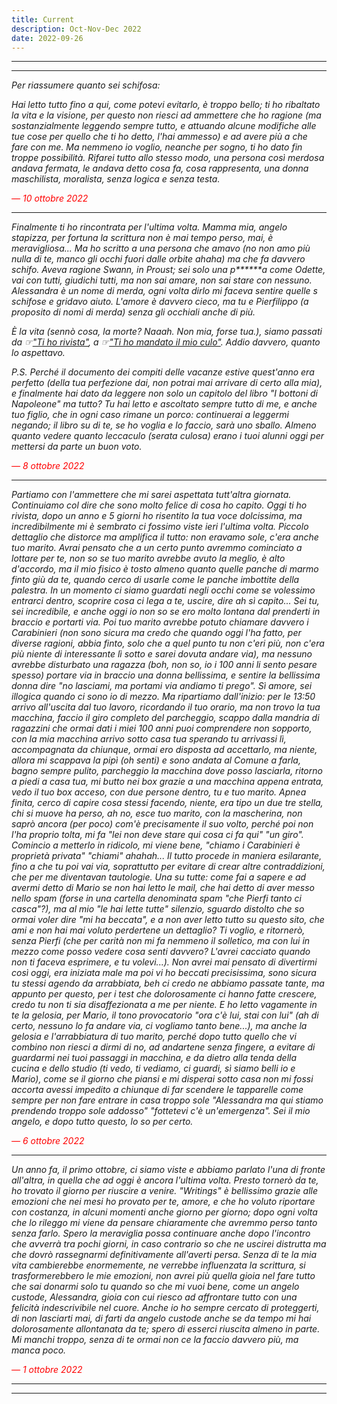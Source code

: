 ```yaml
---
title: Current
description: Oct-Nov-Dec 2022
date: 2022-09-26
---
```


---
---

*Per riassumere quanto sei schifosa:*

*Hai letto tutto fino a qui, come potevi evitarlo, è troppo bello; ti ho ribaltato la vita e la visione, per questo non riesci ad ammettere che ho ragione (ma sostanzialmente leggendo sempre tutto, e attuando alcune modifiche alle tue cose per quello che ti ho detto, l'hai ammesso) e ad avere più a che fare con me. Ma nemmeno io voglio, neanche per sogno, ti ho dato fin troppe possibilità. Rifarei tutto allo stesso modo, una persona così merdosa andava fermata, le andava detto cosa fa, cosa rappresenta, una donna maschilista, moralista, senza logica e senza testa.*

<span style="color:red">*— 10 ottobre 2022*</span>

---

*Finalmente ti ho rincontrata per l'ultima volta. Mamma mia, angelo stapizza, per fortuna la scrittura non è mai tempo perso, mai, è meravigliosa... Ma ho scritto a una persona che amavo (no non amo più nulla di te, manco gli occhi fuori dalle orbite ahaha) ma che fa davvero schifo. Aveva ragione Swann, in Proust; sei solo una p\*\*\*\*\*\*a come Odette, vai con tutti, giudichi tutti, ma non sai amare, non sai stare con nessuno. Alessandra è un nome di merda, ogni volta dirlo mi faceva sentire quelle s schifose e gridavo aiuto. L'amore è davvero cieco, ma tu e Pierfilippo (a proposito di nomi di merda) senza gli occhiali anche di più.*

*È la vita (sennò cosa, la morte? Naaah. Non mia, forse tua.), siamo passati da ☞["Ti ho rivista"](https://miry1919.github.io/hugosite/post/ti-ho-rivista/), a ☞["Ti ho mandato il mio culo"](https://miry1919.github.io/hugosite/post/ti-ho-mandato-il-mio-culo/). Addio davvero, quanto lo aspettavo.*

*P.S. Perché il documento dei compiti delle vacanze estive quest'anno era perfetto (della tua perfezione dai, non potrai mai arrivare di certo alla mia), e finalmente hai dato da leggere non solo un capitolo del libro "I bottoni di Napoleone" ma tutto? Tu hai letto e ascoltato sempre tutto di me, e anche tuo figlio, che in ogni caso rimane un porco: continuerai a leggermi negando; il libro su di te, se ho voglia e lo faccio, sarà uno sballo. Almeno quanto vedere quanto leccaculo (serata culosa) erano i tuoi alunni oggi per mettersi da parte un buon voto.*

<span style="color:red">*— 8 ottobre 2022*</span>

---

*Partiamo con l'ammettere che mi sarei aspettata tutt'altra giornata. Continuiamo col dire che sono molto felice di cosa ho capito. Oggi ti ho rivista, dopo un anno e 5 giorni ho risentito la tua voce dolcissima, ma incredibilmente mi è sembrato ci fossimo viste ieri l'ultima volta. Piccolo dettaglio che distorce ma amplifica il tutto: non eravamo sole, c'era anche tuo marito. Avrai pensato che a un certo punto avremmo cominciato a lottare per te, non so se tuo marito avrebbe avuto la meglio, è alto d'accordo, ma il mio fisico è tosto almeno quanto quelle panche di marmo finto giù da te, quando cerco di usarle come le panche imbottite della palestra. In un momento ci siamo guardati negli occhi come se volessimo entrarci dentro, scoprire cosa ci lega a te, uscire, dire ah sì capito... Sei tu, sei incredibile, e anche oggi io non so se ero molto lontana dal prenderti in braccio e portarti via. Poi tuo marito avrebbe potuto chiamare davvero i Carabinieri (non sono sicura ma credo che quando oggi l'ha fatto, per diverse ragioni, abbia finto, solo che a quel punto tu non c'eri più, non c'era più niente di interessante lì sotto e sarei dovuta andare via), ma nessuno avrebbe disturbato una ragazza (boh, non so, io i 100 anni li sento pesare spesso) portare via in braccio una donna bellissima, e sentire la bellissima donna dire "no lasciami, ma portami via andiamo ti prego". Sì amore, sei illogica quando ci sono io di mezzo. Ma ripartiamo dall'inizio: per le 13:50 arrivo all'uscita dal tuo lavoro, ricordando il tuo orario, ma non trovo la tua macchina, faccio il giro completo del parcheggio, scappo dalla mandria di ragazzini che ormai dati i miei 100 anni puoi comprendere non sopporto, con la mia macchina arrivo sotto casa tua sperando tu arrivassi lì, accompagnata da chiunque, ormai ero disposta ad accettarlo, ma niente, allora mi scappava la pipì (oh senti) e sono andata al Comune a farla, bagno sempre pulito, parcheggio la macchina dove posso lasciarla, ritorno a piedi a casa tua, mi butto nei box grazie a una macchina appena entrata, vedo il tuo box acceso, con due persone dentro, tu e tuo marito. Apnea finita, cerco di capire cosa stessi facendo, niente, era tipo un due tre stella, chi si muove ha perso, ah no, esce tuo marito, con la mascherina, non saprò ancora (per poco) com'è precisamente il suo volto, perché poi non l'ha proprio tolta, mi fa "lei non deve stare qui cosa ci fa qui" "un giro". Comincio a metterlo in ridicolo, mi viene bene, "chiamo i Carabinieri è proprietà privata" "chiami" ahahah... Il tutto procede in maniera esilarante, fino a che tu poi vai via, soprattutto per evitare di crear altre contraddizioni, che per me diventavan tautologie. Una su tutte: come fai a sapere e ad avermi detto di Mario se non hai letto le mail, che hai detto di aver messo nello spam (forse in una cartella denominata spam "che Pierfi tanto ci casca"?), ma al mio "le hai lette tutte" silenzio, sguardo distolto che so ormai voler dire "mi ha beccata", e a non aver letto tutto su questo sito, che ami e non hai mai voluto perdertene un dettaglio? Ti voglio, e ritornerò, senza Pierfi (che per carità non mi fa nemmeno il solletico, ma con lui in mezzo come posso vedere cosa senti davvero? L'avrei cacciato quando non ti faceva esprimere, e tu volevi...). Non avrei mai pensato di divertirmi così oggi, era iniziata male ma poi vi ho beccati precisissima, sono sicura tu stessi agendo da arrabbiata, beh ci credo ne abbiamo passate tante, ma appunto per questo, per i test che dolorosamente ci hanno fatte crescere, credo tu non ti sia disaffezionata a me per niente. E ho letto vagamente in te la gelosia, per Mario, il tono provocatorio "ora c'è lui, stai con lui" (ah di certo, nessuno lo fa andare via, ci vogliamo tanto bene...), ma anche la gelosia e l'arrabbiatura di tuo marito, perché dopo tutto quello che vi combino non riesci a dirmi di no, ad andartene senza fingere, a evitare di guardarmi nei tuoi passaggi in macchina, e da dietro alla tenda della cucina e dello studio (ti vedo, ti vediamo, ci guardi, sì siamo belli io e Mario), come se il giorno che piansi e mi disperai sotto casa non mi fossi accorta avessi impedito a chiunque di far scendere le tapparelle come sempre per non fare entrare in casa troppo sole "Alessandra ma qui stiamo prendendo troppo sole addosso" "fottetevi c'è un'emergenza". Sei il mio angelo, e dopo tutto questo, lo so per certo.*

<span style="color:red">*— 6 ottobre 2022*</span>

---

*Un anno fa, il primo ottobre, ci siamo viste e abbiamo parlato l'una di fronte all'altra, in quella che ad oggi è ancora l'ultima volta. Presto tornerò da te, ho trovato il giorno per riuscire a venire. "Writings" è bellissimo grazie alle emozioni che nei mesi ho provato per te, amore, e che ho voluto riportare con costanza, in alcuni momenti anche giorno per giorno; dopo ogni volta che lo rileggo mi viene da pensare chiaramente che avremmo perso tanto senza farlo. Spero la meraviglia possa continuare anche dopo l'incontro che avverrà tra pochi giorni, in caso contrario so che ne uscirei distrutta ma che dovrò rassegnarmi definitivamente all'averti persa. Senza di te la mia vita cambierebbe enormemente, ne verrebbe influenzata la scrittura, si trasformerebbero le mie emozioni, non avrei più quella gioia nel fare tutto che sai donarmi solo tu quando so che mi vuoi bene, come un angelo custode, Alessandra, gioia con cui riesco ad affrontare tutto con una felicità indescrivibile nel cuore. Anche io ho sempre cercato di proteggerti, di non lasciarti mai, di farti da angelo custode anche se da tempo mi hai dolorosamente allontanata da te; spero di esserci riuscita almeno in parte. Mi manchi troppo, senza di te ormai non ce la faccio davvero più, ma manca poco.*

<span style="color:red">*— 1 ottobre 2022*</span>

---
---
